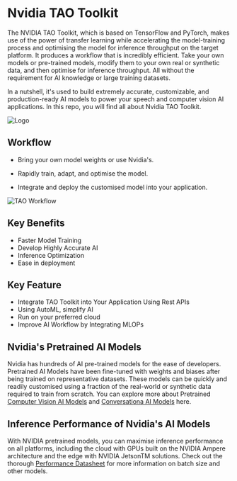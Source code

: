 
# Nvidia TAO Toolkit

The NVIDIA TAO Toolkit, which is based on TensorFlow and PyTorch, makes use of the power of transfer learning while accelerating the model-training process and optimising the model for inference throughput on the target platform. It produces a workflow that is incredibly efficient. Take your own models or pre-trained models, modify them to your own real or synthetic data, and then optimise for inference throughput. All without the requirement for AI knowledge or large training datasets.

In a nutshell, it's used to build extremely accurate, customizable, and production-ready AI models to power your speech and computer vision AI applications. In this repo, you will find all about Nvidia TAO Toolkit.



![Logo](https://docs.nvidia.com/metropolis/TLT/tlt-user-guide/_static/nv_logo.png)




## Workflow

- Bring your own model weights or use Nvidia's.

- Rapidly train, adapt, and optimise the model.
- Integrate and deploy the customised model into your application.


![TAO Workflow](https://developer.nvidia.com/sites/default/files/akamai/TAO/tlt-tao-toolkit-bring-your-own-model-diagram.png)



## Key Benefits

- Faster Model Training
- Develop Highly Accurate AI
- Inference Optimization
- Ease in deployment

## Key Feature

- Integrate TAO Toolkit into Your Application Using Rest APIs
- Using AutoML, simplify AI
- Run on your preferred cloud
- Improve AI Workflow by Integrating MLOPs



## Nvidia's Pretrained AI Models

Nvidia has hundreds of AI pre-trained models for the ease of developers. Pretrained AI Models have been fine-tuned with weights and biases after being trained on representative datasets. These models can be quickly and readily customised using a fraction of the real-world or synthetic data required to train from scratch.
You can explore more about Pretrained [Computer Vision AI Models](https://docs.nvidia.com/tao/tao-toolkit/text/overview.html#tao-computer-vision-workflow-overview) and [Conversationa AI Models](https://docs.nvidia.com/tao/tao-toolkit/text/overview.html#tao-conversational-ai-workflow-overview) here.
## Inference Performance of Nvidia's AI Models

With NVIDIA pretrained models, you can maximise inference performance on all platforms, including the cloud with GPUs built on the NVIDIA Ampere architecture and the edge with NVIDIA JetsonTM solutions. Check out the thorough [Performance Datasheet](https://docs.nvidia.com/tao/tao-toolkit/text/model_zoo/overview.html#performance-metrics) for more information on batch size and other models.
